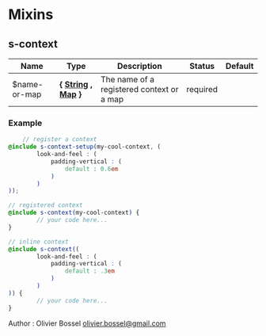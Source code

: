 # Mixins


## s-context




Name  |  Type  |  Description  |  Status  |  Default
------------  |  ------------  |  ------------  |  ------------  |  ------------
$name-or-map  |  **{ [String](http://www.sass-lang.com/documentation/file.SASS_REFERENCE.html#sass-script-strings) , [Map](http://www.sass-lang.com/documentation/file.SASS_REFERENCE.html#maps) }**  |  The name of a registered context or a map  |  required  |

### Example
```scss
	// register a context
@include s-context-setup(my-cool-context, (
		look-and-feel : (
			padding-vertical : (
				default : 0.6em
			)
		)
));

// registered context
@include s-context(my-cool-context) {
		// your code here...
}

// inline context
@include s-context((
		look-and-feel : (
			padding-vertical : (
				default : .3em
			)
		)
)) {
		// your code here...
}
```
Author : Olivier Bossel <olivier.bossel@gmail.com>
